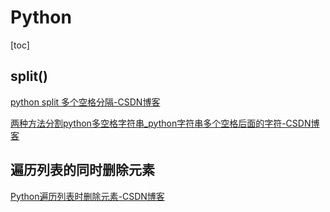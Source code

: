 # Python

[toc]

## split()

[python split 多个空格分隔-CSDN博客](https://blog.csdn.net/qq_32507417/article/details/107505719)

[两种方法分割python多空格字符串_python字符串多个空格后面的字符-CSDN博客](https://blog.csdn.net/lwgkzl/article/details/82145387)

## 遍历列表的同时删除元素

[Python遍历列表时删除元素-CSDN博客](https://blog.csdn.net/weixin_43269020/article/details/88191630)